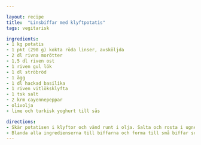 ```yaml
---

layout: recipe
title:  "Linsbiffar med klyftpotatis"
tags: vegitarisk

ingredients:
- 1 kg potatis
- 1 pkt (290 g) kokta röda linser, avsköljda
- 2 dl rivna morötter
- 1,5 dl riven ost
- 1 riven gul lök
- 1 dl ströbröd
- 1 ägg
- 1 dl hackad basilika
- 1 riven vitlöksklyfta
- 1 tsk salt
- 2 krm cayennepeppar
- olivolja
- lime och turkisk yoghurt till sås

directions:
- Skär potatisen i klyftor och vänd runt i olja. Salta och rosta i ugnen i ca 25 minuter på 200 grader.
- Blanda alla ingredienserna till biffarna och forma till små biffar som du steker gyllene i olja. Ca 2 - 3 min/sida.
---
```





